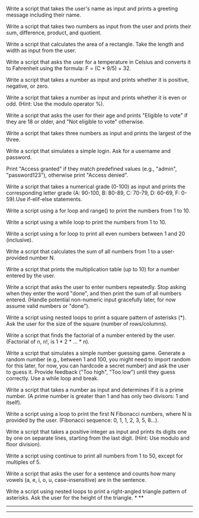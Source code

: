 Write a script that takes the user's name as input and prints a greeting message including their name.

 Write a script that takes two numbers as input from the user and prints their sum, difference, product, and quotient.

 Write a script that calculates the area of a rectangle. Take the length and width as input from the user.

 Write a script that asks the user for a temperature in Celsius and converts it to Fahrenheit using the formula: F = (C * 9/5) + 32.

 Write a script that takes a number as input and prints whether it is positive, negative, or zero.

 Write a script that takes a number as input and prints whether it is even or odd. (Hint: Use the modulo operator %).

 Write a script that asks the user for their age and prints "Eligible to vote" if they are 18 or older, and "Not eligible to vote" otherwise.

 Write a script that takes three numbers as input and prints the largest of the three.

 Write a script that simulates a simple login. Ask for a username and password. 
 
 Print "Access granted" if they match predefined values (e.g., "admin", "password123"), otherwise print "Access denied".

Write a script that takes a numerical grade (0-100) as input and prints the corresponding letter grade (A: 90-100, B: 80-89, C: 70-79, D: 60-69, F: 0-59).Use if-elif-else statements.

Write a script using a for loop and range() to print the numbers from 1 to 10.

Write a script using a while loop to print the numbers from 1 to 10.

Write a script using a for loop to print all even numbers between 1 and 20 (inclusive).

Write a script that calculates the sum of all numbers from 1 to a user-provided number N.

Write a script that prints the multiplication table (up to 10) for a number entered by the user.

Write a script that asks the user to enter numbers repeatedly. Stop asking when they enter the word "done", and then print the sum of all numbers entered. (Handle potential non-numeric input gracefully later, for now assume valid numbers or "done").

Write a script using nested loops to print a square pattern of asterisks (*). Ask the user for the size of the square (number of rows/columns).

Write a script that finds the factorial of a number entered by the user. (Factorial of n, n!, is 1 * 2 * ... * n).

Write a script that simulates a simple number guessing game. Generate a random number (e.g., between 1 and 100, you might need to import random for this later, for now, you can hardcode a secret number) and ask the user to guess it. Provide feedback ("Too high", "Too low") until they guess correctly. Use a while loop and break.

Write a script that takes a number as input and determines if it is a prime number. (A prime number is greater than 1 and has only two divisors: 1 and itself).

Write a script using a loop to print the first N Fibonacci numbers, where N is provided by the user. (Fibonacci sequence: 0, 1, 1, 2, 3, 5, 8...).

Write a script that takes a positive integer as input and prints its digits one by one on separate lines, starting from the last digit. (Hint: Use modulo and floor division).

Write a script using continue to print all numbers from 1 to 50, except for multiples of 5.

Write a script that asks the user for a sentence and counts how many vowels (a, e, i, o, u, case-insensitive) are in the sentence.

Write a script using nested loops to print a right-angled triangle pattern of asterisks. Ask the user for the height of the triangle.
*
**
***
****
